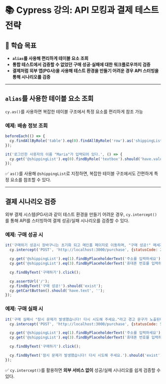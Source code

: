 # 📚 Cypress 강의: API 모킹과 결제 테스트 전략

## 🚀 학습 목표
- **`alias`를 사용해 편리하게 테이블 요소 조회**
- **통합 테스트에서 검증할 수 없었던 구매 성공·실패에 대한 워크플로우까지 검증**
- **결제처럼 외부 앱(PG사)을 사용해 테스트 환경을 만들기 어려운 경우 API 스터빙을 통해 시나리오를 검증**

---

## `alias`를 사용한 테이블 요소 조회
`cy.as()`를 사용하면 복잡한 테이블 구조에서 특정 요소를 편리하게 참조 가능

### 예제: 배송 정보 조회
```javascript
beforeEach(() => {
  cy.findAllByRole('table').eq(0).findAllByRole('row').as('shippingList');
});

it('로그인한 사용자의 이름 "Maria"가 입력되어 있다.', () => {
  cy.get('@shippingList').eq(0).findByRole('textbox').should('have.value', 'Maria');
});
```
✅ `as()`를 사용해 `@shippingList`로 지정하면, 복잡한 테이블 구조에서도 간편하게 특정 요소를 참조할 수 있다.

---

## 결제 시나리오 검증
외부 결제 시스템(PG사)과 같이 테스트 환경을 만들기 어려운 경우, `cy.intercept()`를 통해 API를 스터빙하여 결제 성공/실패 시나리오를 검증할 수 있다.

### 예제: 구매 성공 시
```javascript
it('구매하기 성공시 장바구니는 초기화 되고 메인홈 페이지로 이동하며, "구매 성공!" 메세지가 노출된다', () => {
  cy.intercept('POST', 'http://localhost:3000/purchase', {statusCode: 200});

  cy.get('@shippingList').eq(1).findByPlaceholderText('주소를 입력하세요').type('Seoul, Gwanakgu');
  cy.get('@shippingList').eq(3).findByPlaceholderText('휴대폰 번호를 입력하세요').type('000-1110-1111');

  cy.findByText('구매하기').click();

  cy.assertUrl('/');
  cy.findByText('구매 성공!').should('exist');
  cy.getCartButton().should('have.text', '');
});
```

### 예제: 구매 실패 시
```javascript
it('구매 실패시 "잠시 문제가 발생했습니다! 다시 시도해 주세요."라고 경고 문구가 노출된다', () => {
  cy.intercept('POST', 'http://localhost:3000/purchase', {statusCode: 500});

  cy.get('@shippingList').eq(1).findByPlaceholderText('주소를 입력하세요').type('Seoul, Gwanakgu');
  cy.get('@shippingList').eq(3).findByPlaceholderText('휴대폰 번호를 입력하세요').type('000-1110-1111');

  cy.findByText('구매하기').click();

  cy.findByText('잠시 문제가 발생했습니다! 다시 시도해 주세요.').should('exist');
});
```

✅ `cy.intercept()`를 활용하면 **외부 서비스 없이** 성공/실패 시나리오를 쉽게 검증할 수 있다.

